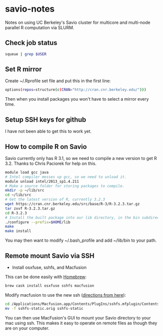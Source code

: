 # savio-notes
Notes on using UC Berkeley's Savio cluster for multicore and multi-node parallel R computation via SLURM.

## Check job status
```bash
squeue | grep $USER
```

## Set R mirror
Create ~/.Rprofile set file and put this in the first line:
```bash
options(repos=structure(c(CRAN="http://cran.cnr.berkeley.edu/")))
```
Then when you install packages you won't have to select a mirror every time.

## Setup SSH keys for github
I have not been able to get this to work yet.

## How to compile R on Savio

Savio currently only has R 3.1, so we need to compile a new version to get R 3.2. Thanks to Chris Paciorek for help on this.
```bash
module load gcc java
# Intel compiler messes up gcc, so we need to unload it.
module unload intel/2013_sp1.4.211
# Make a source folder for storing packages to compile.
mkdir -p ~/lib/src
cd ~/lib/src
# Get the latest version of R, currently 3.2.3
wget https://cran.cnr.berkeley.edu/src/base/R-3/R-3.2.3.tar.gz
tar zxvf R-3.2.3.tar.gz
cd R-3.2.3
# Install the built package into our lib directory, in the bin subdirectory.
./configure --prefix=$HOME/lib
make
make install
```

You may then want to modify ~/.bash_profile and add ~/lib/bin to your path.

## Remote mount Savio via SSH

* Install osxfuse, sshfs, and Macfusion

This can be done easily with [Homebrew](http://brew.sh/):
```bash
brew cask install osxfuse sshfs macfusion
```

Modify macfusion to use the new ssh ([directions from here](https://github.com/osxfuse/osxfuse/wiki/SSHFS#macfusion)):
```bash
cd /Applications/Macfusion.app/Contents/PlugIns/sshfs.mfplugin/Contents/Resources
mv -f sshfs-static.orig sshfs-static
```

You can then use MacFusion's GUI to mount your Savio directory to your mac using ssh. This makes it easy to operate on remote files as though they are on your computer.
